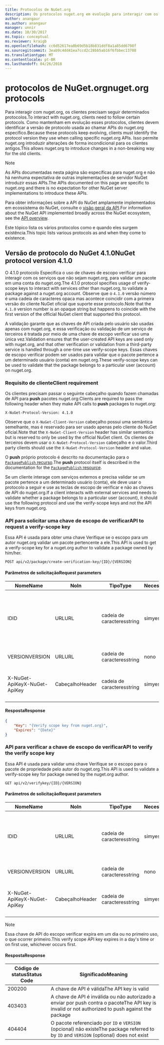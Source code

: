 ```yaml
---
title: Protocolos de NuGet.org
description: Os protocolos nuget.org em evolução para interagir com os clientes do NuGet.
author: anangaur
ms.author: anangaur
manager: unnir
ms.date: 10/30/2017
ms.topic: conceptual
ms.reviewer: kraigb
ms.openlocfilehash: cc6d52617ea8b69d5b18b831ddf8a1a85dd6798f
ms.sourcegitcommit: 3eab9c4dd41ea7ccd2c28bb5ab16f6fbbec13708
ms.translationtype: MT
ms.contentlocale: pt-BR
ms.lasthandoff: 04/26/2018
---
```

# <a name="nugetorg-protocols"></a><span data-ttu-id="b8f07-103">protocolos de NuGet.org</span><span class="sxs-lookup"><span data-stu-id="b8f07-103">nuget.org protocols</span></span>

<span data-ttu-id="b8f07-104">Para interagir com nuget.org, os clientes precisam seguir determinados protocolos.</span><span class="sxs-lookup"><span data-stu-id="b8f07-104">To interact with nuget.org, clients need to follow certain protocols.</span></span> <span data-ttu-id="b8f07-105">Como mantenham em evolução esses protocolos, clientes devem identificar a versão de protocolo usada ao chamar APIs do nuget.org específico.</span><span class="sxs-lookup"><span data-stu-id="b8f07-105">Because these protocols keep evolving, clients must identify the protocol version they use when calling specific nuget.org APIs.</span></span> <span data-ttu-id="b8f07-106">Isso permite nuget.org introduzir alterações de forma incondicional para os clientes antigos.</span><span class="sxs-lookup"><span data-stu-id="b8f07-106">This allows nuget.org to introduce changes in a non-breaking way for the old clients.</span></span>

> [!Note]
> <span data-ttu-id="b8f07-107">As APIs documentadas nesta página são específicas para nuget.org e não há nenhuma expectativa de outras implementações de servidor NuGet introduzir essas APIs.</span><span class="sxs-lookup"><span data-stu-id="b8f07-107">The APIs documented on this page are specific to nuget.org and there is no expectation for other NuGet server implementations to introduce these APIs.</span></span> 

<span data-ttu-id="b8f07-108">Para obter informações sobre a API do NuGet amplamente implementados em ecossistema do NuGet, consulte o [visão geral da API](overview.md).</span><span class="sxs-lookup"><span data-stu-id="b8f07-108">For information about the NuGet API implemented broadly across the NuGet ecosystem, see the [API overview](overview.md).</span></span>

<span data-ttu-id="b8f07-109">Este tópico lista os vários protocolos como e quando eles surgem existência.</span><span class="sxs-lookup"><span data-stu-id="b8f07-109">This topic lists various protocols as and when they come to existence.</span></span>

## <a name="nuget-protocol-version-410"></a><span data-ttu-id="b8f07-110">Versão de protocolo do NuGet 4.1.0</span><span class="sxs-lookup"><span data-stu-id="b8f07-110">NuGet protocol version 4.1.0</span></span>

<span data-ttu-id="b8f07-111">O 4.1.0 protocolo Especifica o uso de chaves de escopo verificar para interagir com os serviços que não sejam nuget.org, para validar um pacote em uma conta do nuget.org.</span><span class="sxs-lookup"><span data-stu-id="b8f07-111">The 4.1.0 protocol specifies usage of verify-scope keys to interact with services other than nuget.org, to validate a package against a nuget.org account.</span></span> <span data-ttu-id="b8f07-112">Observe que o `4.1.0` versão número é uma cadeia de caracteres opaca mas acontece coincidir com a primeira versão do cliente NuGet oficial que suporte esse protocolo.</span><span class="sxs-lookup"><span data-stu-id="b8f07-112">Note that the `4.1.0` version number is an opaque string but happens to coincide with the first version of the official NuGet client that supported this protocol.</span></span>

<span data-ttu-id="b8f07-113">A validação garante que as chaves de API criada pelo usuário são usadas apenas com nuget.org, e essa verificação ou validação de um serviço de terceiros é tratada por meio de uma chave de escopo verificar uso uma única vez.</span><span class="sxs-lookup"><span data-stu-id="b8f07-113">Validation ensures that the user-created API keys are used only with nuget.org, and that other verification or validation from a third-party service is handled through a one-time use verify-scope keys.</span></span> <span data-ttu-id="b8f07-114">Essas chaves de escopo verificar podem ser usados para validar que o pacote pertence a um determinado usuário (conta) em nuget.org.</span><span class="sxs-lookup"><span data-stu-id="b8f07-114">These verify-scope keys can be used to validate that the package belongs to a particular user (account) on nuget.org.</span></span>

### <a name="client-requirement"></a><span data-ttu-id="b8f07-115">Requisito de cliente</span><span class="sxs-lookup"><span data-stu-id="b8f07-115">Client requirement</span></span>

<span data-ttu-id="b8f07-116">Os clientes precisam passar o seguinte cabeçalho quando fazem chamadas de API para **push** pacotes nuget.org:</span><span class="sxs-lookup"><span data-stu-id="b8f07-116">Clients are required to pass the following header when they make API calls to **push** packages to nuget.org:</span></span>

    X-NuGet-Protocol-Version: 4.1.0

<span data-ttu-id="b8f07-117">Observe que o `X-NuGet-Client-Version` cabeçalho possui uma semântica semelhante, mas é reservado para ser usado apenas pelo cliente do NuGet oficial.</span><span class="sxs-lookup"><span data-stu-id="b8f07-117">Note that the `X-NuGet-Client-Version` header has similar semantics but is reserved to only be used by the official NuGet client.</span></span> <span data-ttu-id="b8f07-118">Os clientes de terceiros devem usar o `X-NuGet-Protocol-Version` cabeçalho e o valor.</span><span class="sxs-lookup"><span data-stu-id="b8f07-118">Third party clients should use the `X-NuGet-Protocol-Version` header and value.</span></span>

<span data-ttu-id="b8f07-119">O **push** próprio protocolo é descrito na documentação para o [ `PackagePublish` recurso](package-publish-resource.md).</span><span class="sxs-lookup"><span data-stu-id="b8f07-119">The **push** protocol itself is described in the documentation for the [`PackagePublish` resource](package-publish-resource.md).</span></span>

<span data-ttu-id="b8f07-120">Se um cliente interage com serviços externos e precisa validar se um pacote pertence a um determinado usuário (conta), ele deve usar o protocolo a seguir e use as teclas de escopo de verificar e não as chaves de API do nuget.org.</span><span class="sxs-lookup"><span data-stu-id="b8f07-120">If a client interacts with external services and needs to validate whether a package belongs to a particular user (account), it should use the following protocol and use the verify-scope keys and not the API keys from nuget.org.</span></span>

### <a name="api-to-request-a-verify-scope-key"></a><span data-ttu-id="b8f07-121">API para solicitar uma chave de escopo de verificar</span><span class="sxs-lookup"><span data-stu-id="b8f07-121">API to request a verify-scope key</span></span>

<span data-ttu-id="b8f07-122">Essa API é usada para obter uma chave Verifique se o escopo para um autor nuget.org validar um pacote pertencente a ele.</span><span class="sxs-lookup"><span data-stu-id="b8f07-122">This API is used to get a verify-scope key for a nuget.org author to validate a package owned by him/her.</span></span>

    POST api/v2/package/create-verification-key/{ID}/{VERSION}

#### <a name="request-parameters"></a><span data-ttu-id="b8f07-123">Parâmetros de solicitação</span><span class="sxs-lookup"><span data-stu-id="b8f07-123">Request parameters</span></span>

<span data-ttu-id="b8f07-124">Nome</span><span class="sxs-lookup"><span data-stu-id="b8f07-124">Name</span></span>           | <span data-ttu-id="b8f07-125">No</span><span class="sxs-lookup"><span data-stu-id="b8f07-125">In</span></span>     | <span data-ttu-id="b8f07-126">Tipo</span><span class="sxs-lookup"><span data-stu-id="b8f07-126">Type</span></span>   | <span data-ttu-id="b8f07-127">Necessária</span><span class="sxs-lookup"><span data-stu-id="b8f07-127">Required</span></span> | <span data-ttu-id="b8f07-128">Observações</span><span class="sxs-lookup"><span data-stu-id="b8f07-128">Notes</span></span>
-------------- | ------ | ------ | -------- | -----
<span data-ttu-id="b8f07-129">ID</span><span class="sxs-lookup"><span data-stu-id="b8f07-129">ID</span></span>             | <span data-ttu-id="b8f07-130">URL</span><span class="sxs-lookup"><span data-stu-id="b8f07-130">URL</span></span>    | <span data-ttu-id="b8f07-131">cadeia de caracteres</span><span class="sxs-lookup"><span data-stu-id="b8f07-131">string</span></span> | <span data-ttu-id="b8f07-132">sim</span><span class="sxs-lookup"><span data-stu-id="b8f07-132">yes</span></span>      | <span data-ttu-id="b8f07-133">O identidier de pacote para o qual a chave de escopo de verificar é solicitada</span><span class="sxs-lookup"><span data-stu-id="b8f07-133">The package identidier for which the verify scope key is requested</span></span>
<span data-ttu-id="b8f07-134">VERSION</span><span class="sxs-lookup"><span data-stu-id="b8f07-134">VERSION</span></span>        | <span data-ttu-id="b8f07-135">URL</span><span class="sxs-lookup"><span data-stu-id="b8f07-135">URL</span></span>    | <span data-ttu-id="b8f07-136">cadeia de caracteres</span><span class="sxs-lookup"><span data-stu-id="b8f07-136">string</span></span> | <span data-ttu-id="b8f07-137">no</span><span class="sxs-lookup"><span data-stu-id="b8f07-137">no</span></span>       | <span data-ttu-id="b8f07-138">A versão do pacote</span><span class="sxs-lookup"><span data-stu-id="b8f07-138">The package version</span></span>
<span data-ttu-id="b8f07-139">X-NuGet-ApiKey</span><span class="sxs-lookup"><span data-stu-id="b8f07-139">X-NuGet-ApiKey</span></span> | <span data-ttu-id="b8f07-140">Cabeçalho</span><span class="sxs-lookup"><span data-stu-id="b8f07-140">Header</span></span> | <span data-ttu-id="b8f07-141">cadeia de caracteres</span><span class="sxs-lookup"><span data-stu-id="b8f07-141">string</span></span> | <span data-ttu-id="b8f07-142">sim</span><span class="sxs-lookup"><span data-stu-id="b8f07-142">yes</span></span>      | <span data-ttu-id="b8f07-143">Por exemplo, `X-NuGet-ApiKey: {USER_API_KEY}`</span><span class="sxs-lookup"><span data-stu-id="b8f07-143">For example, `X-NuGet-ApiKey: {USER_API_KEY}`</span></span>

#### <a name="response"></a><span data-ttu-id="b8f07-144">Resposta</span><span class="sxs-lookup"><span data-stu-id="b8f07-144">Response</span></span>

```json
{
    "Key": "{Verify scope key from nuget.org}",
    "Expires": "{Date}"
}
```

### <a name="api-to-verify-the-verify-scope-key"></a><span data-ttu-id="b8f07-145">API para verificar a chave de escopo de verificar</span><span class="sxs-lookup"><span data-stu-id="b8f07-145">API to verify the verify scope key</span></span>

<span data-ttu-id="b8f07-146">Essa API é usada para validar uma chave Verifique se o escopo para o pacote de propriedade pelo autor do nuget.org.</span><span class="sxs-lookup"><span data-stu-id="b8f07-146">This API is used to validate a verify-scope key for package owned by the nuget.org author.</span></span>

    GET api/v2/verifykey/{ID}/{VERSION}

#### <a name="request-parameters"></a><span data-ttu-id="b8f07-147">Parâmetros de solicitação</span><span class="sxs-lookup"><span data-stu-id="b8f07-147">Request parameters</span></span>

<span data-ttu-id="b8f07-148">Nome</span><span class="sxs-lookup"><span data-stu-id="b8f07-148">Name</span></span>           | <span data-ttu-id="b8f07-149">No</span><span class="sxs-lookup"><span data-stu-id="b8f07-149">In</span></span>     | <span data-ttu-id="b8f07-150">Tipo</span><span class="sxs-lookup"><span data-stu-id="b8f07-150">Type</span></span>   | <span data-ttu-id="b8f07-151">Necessária</span><span class="sxs-lookup"><span data-stu-id="b8f07-151">Required</span></span> | <span data-ttu-id="b8f07-152">Observações</span><span class="sxs-lookup"><span data-stu-id="b8f07-152">Notes</span></span>
-------------  | ------ | ------ | -------- | -----
<span data-ttu-id="b8f07-153">ID</span><span class="sxs-lookup"><span data-stu-id="b8f07-153">ID</span></span>             | <span data-ttu-id="b8f07-154">URL</span><span class="sxs-lookup"><span data-stu-id="b8f07-154">URL</span></span>    | <span data-ttu-id="b8f07-155">cadeia de caracteres</span><span class="sxs-lookup"><span data-stu-id="b8f07-155">string</span></span> | <span data-ttu-id="b8f07-156">sim</span><span class="sxs-lookup"><span data-stu-id="b8f07-156">yes</span></span>      | <span data-ttu-id="b8f07-157">O identificador de pacote para o qual a chave de escopo de verificar é solicitada</span><span class="sxs-lookup"><span data-stu-id="b8f07-157">The package identifier for which the verify scope key is requested</span></span>
<span data-ttu-id="b8f07-158">VERSION</span><span class="sxs-lookup"><span data-stu-id="b8f07-158">VERSION</span></span>        | <span data-ttu-id="b8f07-159">URL</span><span class="sxs-lookup"><span data-stu-id="b8f07-159">URL</span></span>    | <span data-ttu-id="b8f07-160">cadeia de caracteres</span><span class="sxs-lookup"><span data-stu-id="b8f07-160">string</span></span> | <span data-ttu-id="b8f07-161">no</span><span class="sxs-lookup"><span data-stu-id="b8f07-161">no</span></span>       | <span data-ttu-id="b8f07-162">A versão do pacote</span><span class="sxs-lookup"><span data-stu-id="b8f07-162">The package version</span></span>
<span data-ttu-id="b8f07-163">X-NuGet-ApiKey</span><span class="sxs-lookup"><span data-stu-id="b8f07-163">X-NuGet-ApiKey</span></span> | <span data-ttu-id="b8f07-164">Cabeçalho</span><span class="sxs-lookup"><span data-stu-id="b8f07-164">Header</span></span> | <span data-ttu-id="b8f07-165">cadeia de caracteres</span><span class="sxs-lookup"><span data-stu-id="b8f07-165">string</span></span> | <span data-ttu-id="b8f07-166">sim</span><span class="sxs-lookup"><span data-stu-id="b8f07-166">yes</span></span>      | <span data-ttu-id="b8f07-167">Por exemplo, `X-NuGet-ApiKey: {VERIFY_SCOPE_KEY}`</span><span class="sxs-lookup"><span data-stu-id="b8f07-167">For example, `X-NuGet-ApiKey: {VERIFY_SCOPE_KEY}`</span></span>

> [!Note]
> <span data-ttu-id="b8f07-168">Essa chave de API do escopo verificar expira em um dia ou no primeiro uso, o que ocorrer primeiro.</span><span class="sxs-lookup"><span data-stu-id="b8f07-168">This verify scope API key expires in a day's time or on first use, whichever occurs first.</span></span>

#### <a name="response"></a><span data-ttu-id="b8f07-169">Resposta</span><span class="sxs-lookup"><span data-stu-id="b8f07-169">Response</span></span>

<span data-ttu-id="b8f07-170">Código de status</span><span class="sxs-lookup"><span data-stu-id="b8f07-170">Status Code</span></span> | <span data-ttu-id="b8f07-171">Significado</span><span class="sxs-lookup"><span data-stu-id="b8f07-171">Meaning</span></span>
----------- | -------
<span data-ttu-id="b8f07-172">200</span><span class="sxs-lookup"><span data-stu-id="b8f07-172">200</span></span>         | <span data-ttu-id="b8f07-173">A chave de API é válida</span><span class="sxs-lookup"><span data-stu-id="b8f07-173">The API key is valid</span></span>
<span data-ttu-id="b8f07-174">403</span><span class="sxs-lookup"><span data-stu-id="b8f07-174">403</span></span>         | <span data-ttu-id="b8f07-175">A chave de API é inválida ou não autorizado a enviar por push contra o pacote</span><span class="sxs-lookup"><span data-stu-id="b8f07-175">The API key is invalid or not authorized to push against the package</span></span>
<span data-ttu-id="b8f07-176">404</span><span class="sxs-lookup"><span data-stu-id="b8f07-176">404</span></span>         | <span data-ttu-id="b8f07-177">O pacote referenciado por `ID` e `VERSION` (opcional) não existe</span><span class="sxs-lookup"><span data-stu-id="b8f07-177">The package referred to by `ID` and `VERSION` (optional) does not exist</span></span>
